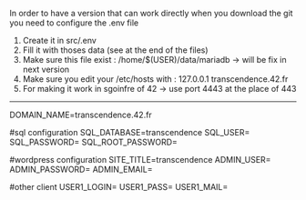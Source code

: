 In order to have a version that can work directly when you download the git you need to configure the .env file
1. Create it in src/.env
2. Fill it with thoses data (see at the end of the files)
3. Make sure this file exist : /home/$(USER)/data/mariadb -> will be fix in next version
4. Make sure you edit your /etc/hosts with : 127.0.0.1   	transcendence.42.fr
5. For making it work in sgoinfre of 42 -> use port 4443 at the place of 443 
----------------------------------
DOMAIN_NAME=transcendence.42.fr

#sql configuration
SQL_DATABASE=transcendence
SQL_USER=
SQL_PASSWORD=
SQL_ROOT_PASSWORD=

#wordpress configuration
SITE_TITLE=transcendence
ADMIN_USER=
ADMIN_PASSWORD=
ADMIN_EMAIL=


#other client
USER1_LOGIN=
USER1_PASS=
USER1_MAIL=



